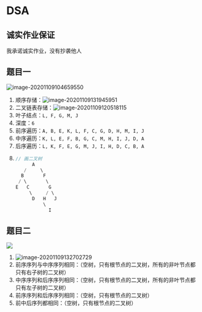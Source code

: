 # DSA



## 诚实作业保证

我承诺诚实作业，没有抄袭他人

## 题目一

![image-20201109104659550](罗子衿_2000022714_第3次作业非编程题.assets/image-20201109104659550.png)

1. 顺序存储：![image-20201109131945951](罗子衿_2000022714_第3次作业非编程题.assets/image-20201109131945951.png)
2. 二叉链表存储：![image-20201109120518115](罗子衿_2000022714_第3次作业非编程题.assets/image-20201109120518115.png)
3. 叶子结点：`L, F, G, M, J`
4. 深度：`6`
5. 前序遍历：`A, B, E, K, L, F, C, G, D, H, M, I, J`
6. 中序遍历：`K, L, E, F, B, G, C, M, H, I, J, D, A`
7. 后序遍历：`L, K, F, E, G, M, J, I, H, D, C, B, A`
8. 
    ```CPP
    // 画二叉树   
          A
       /     \
      B       F
     / \       \
    E   C       G
         \     / \
          D   H   J
              \         
                I
    ```



## 题目二

![](罗子衿_2000022714_第3次作业非编程题.assets/image-20201109110725640.png)

1. ![image-20201109132702729](罗子衿_2000022714_第3次作业非编程题.assets/image-20201109132702729.png)
2. 前序序列与中序序列相同：（空树，只有根节点的二叉树，所有的非叶节点都只有右子树的二叉树）
3. 中序序列和后序序列相同：（空树，只有根节点的二叉树，所有的非叶节点都只有左子树的二叉树）
4. 前序序列和后序序列相同：（空树，只有根节点的二叉树）
5. 前中后序列都相同：（空树，只有根节点的二叉树）

